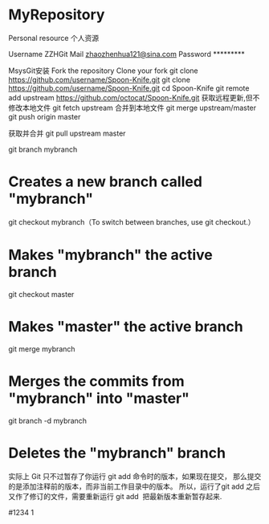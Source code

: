 ﻿MyRepository
============

Personal resource
个人资源


Username ZZHGit
Mail zhaozhenhua121@sina.com
Password *********

MsysGit安装
Fork the repository
Clone your fork
git clone https://github.com/username/Spoon-Knife.git
git clone https://github.com/username/Spoon-Knife.git
cd Spoon-Knife
git remote add upstream https://github.com/octocat/Spoon-Knife.git
获取远程更新,但不修改本地文件
git fetch upstream
合并到本地文件
git merge upstream/master
git push origin master

获取并合并
git pull upstream master

git branch mybranch
# Creates a new branch called "mybranch"
git checkout mybranch（To switch between branches, use git checkout.）
# Makes "mybranch" the active branch

git checkout master
# Makes "master" the active branch
git merge mybranch
# Merges the commits from "mybranch" into "master"
git branch -d mybranch
# Deletes the "mybranch" branch

实际上 Git 只不过暂存了你运行 git add 命令时的版本，如果现在提交，
那么提交的是添加注释前的版本，而非当前工作目录中的版本。
所以，运行了git add 之后又作了修订的文件，需要重新运行 git add 
把最新版本重新暂存起来.

#1234
1

